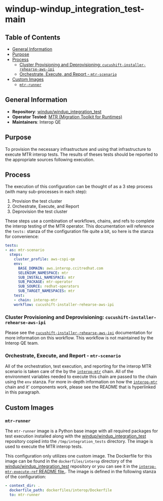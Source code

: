 # windup-windup_integration_test-main<!-- omit from toc -->

## Table of Contents<!-- omit from toc -->
- [General Information](#general-information)
- [Purpose](#purpose)
- [Process](#process)
  - [Cluster Provisioning and Deprovisioning: `cucushift-installer-rehearse-aws-ipi`](#cluster-provisioning-and-deprovisioning-cucushift-installer-rehearse-aws-ipi)
  - [Orchestrate, Execute, and Report - `mtr-scenario`](#orchestrate-execute-and-report---mtr-scenario)
- [Custom Images](#custom-images)
  - [`mtr-runner`](#mtr-runner)


## General Information

- **Repository**: [windup/windup_integration_test](https://github.com/windup/windup_integration_test.git)
- **Operator Tested**: [MTR (Migration Toolkit for Runtimes)](https://developers.redhat.com/products/mtr/overview)
- **Maintainers**: Interop QE

## Purpose

To provision the necessary infrastructure and using that infrastructure to execute MTR interop tests. The results of theses tests should be reported to the appropriate sources following execution.

## Process

The execution of this configuration can be thought of as a 3 step process (with many sub-processes in each step):
1. Provision the test cluster
2. Orchestrate, Execute, and Report
3. Deprovision the test cluster

These steps use a combination of workflows, chains, and refs to complete the interop testing of the MTR operator. This documentation will reference the `tests:` stanza of the configuration file quite a bit, so here is the stanza for convenience:

```yaml
tests:
- as: mtr-scenario
  steps:
    cluster_profile: aws-cspi-qe
    env:
      BASE_DOMAIN: aws.interop.ccitredhat.com
      SELENIUM_NAMESPACE: mtr
      SUB_INSTALL_NAMESPACE: mtr
      SUB_PACKAGE: mtr-operator
      SUB_SOURCE: redhat-operators
      SUB_TARGET_NAMESPACES: mtr
    test:
    - chain: interop-mtr
    workflow: cucushift-installer-rehearse-aws-ipi
```

### Cluster Provisioning and Deprovisioning: `cucushift-installer-rehearse-aws-ipi`

Please see the [`cucushift-installer-rehearse-aws-ipi`](https://steps.ci.openshift.org/workflow/cucushift-installer-rehearse-aws-ipi) documentation for more information on this workflow. This workflow is not maintained by the Interop QE team.

### Orchestrate, Execute, and Report - `mtr-scenario`

All of the orchestration, test execution, and reporting for the interop MTR scenario is taken care of the by the [`interop-mtr`](../../../step-registry/interop/mtr/README.md) chain. All of the environment variables needed to execute this chain are passed to the chain using the `env` stanza. For more in-depth information on how the [`interop-mtr`](../../../step-registry/interop/mtr/README.md) chain and it' components work, please see the README that is hyperlinked in this paragraph.

## Custom Images

### `mtr-runner`

The `mtr-runner` image is a Python base image with all required packages for test execution installed along with the [windup/windup_integration_test](https://github.com/windup/windup_integration_test.git) repository copied into the `/tmp/integration_tests` directory. The image is used to execute the MTR interop tests.

This configuration only utilizes one custom image. The Dockerfile for this image can be found in the `dockerfiles/interop` directory of the [windup/windup_integration_test](https://github.com/windup/windup_integration_test.git) repository or you can see it in the [`interop-mtr-execute-ref` README file.](../../../step-registry/interop/mtr/execute/README.md). The image is defined in the following stanza of the configuration:

```yaml
- context_dir: .
  dockerfile_path: dockerfiles/interop/Dockerfile
  to: mtr-runner
```